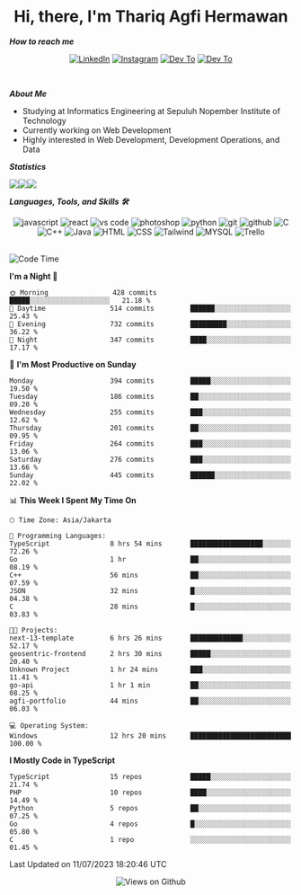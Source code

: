 <div align="center">
  <h1>Hi, there, I'm Thariq Agfi Hermawan</h1>
</div>


***How to reach me***
<p align='center'>
   <a href="https://www.linkedin.com/in/thariqagfihermawan" target="_blank"><img src="https://img.shields.io/badge/LinkedIn-0077B5?style=for-the-badge&logo=linkedin&logoColor=white" alt="LinkedIn"></a>
   <a href="https://www.instagram.com/thoriqagfi" target="_blank"><img src="https://img.shields.io/badge/Instagram-E4405F?style=for-the-badge&logo=instagram&logoColor=white" alt="Instagram"></a>
   <a href="https://medium.com/@thoriq.aghfi60" target="_blank"><img src="https://img.shields.io/badge/Medium-12100E?style=for-the-badge&logo=medium&logoColor=white" alt="Dev To"></a>
   <a href="https://linktr.ee/thoriqagfi" target="_blank"><img src="https://img.shields.io/badge/linktree-1de9b6?style=for-the-badge&logo=linktree&logoColor=white" alt="Dev To"></a>
</p>

<br>

***About Me***
- Studying at Informatics Engineering at Sepuluh Nopember Institute of Technology
- Currently working on Web Development
- Highly interested in Web Development, Development Operations, and Data

***Statistics***

<!-- [![GitHub Streak](http://github-readme-streak-stats.herokuapp.com?user=thoriqagfi&theme=dark)](https://git.io/streak-stats) -->

<div align="center">
  <div style="display: flex;">
    <img src="http://github-readme-streak-stats.herokuapp.com?user=thoriqagfi&theme=chartreuse-dark"/>
    <img src="https://github-readme-stats.vercel.app/api/top-langs/?username=thoriqagfi&layout=compact&&theme=chartreuse-dark&langs_count=8)](https://github.com/thoriqagfi"/>
    <img src="https://github-readme-stats.vercel.app/api?username=thoriqagfi&show_icons=true&theme=chartreuse-dark"/>
  </div>
</div>

<!-- [![Top Langs](https://github-readme-stats.vercel.app/api/top-langs/?username=thoriqagfi&layout=compact&&theme=chartreuse-dark&langs_count=8)](https://github.com/thoriqagfi)
< ![Agfi's GitHub stats](https://github-readme-stats.vercel.app/api?username=thoriqagfi&show_icons=true&theme=chartreuse-dark) -->

***Languages, Tools, and Skills 🛠***

  <div align="center">
    <img src="https://img.shields.io/badge/JavaScript-F7DF1E?style=for-the-badge&logo=javascript&logoColor=black" alt="javascript" />
    <img src="https://img.shields.io/badge/React-61DAFB?style=for-the-badge&logo=react&logoColor=black" alt="react" />
    <img src="https://img.shields.io/badge/vs%20code-007ACC?style=for-the-badge&logo=visual%20studio%20code&logoColor=white" alt="vs code" />
    <img src="https://img.shields.io/badge/adobe%20photoshop-31A8FF?style=for-the-badge&logo=adobe%20photoshop&logoColor=white" alt="photoshop" />
    <img src="https://img.shields.io/badge/python-3776AB?style=for-the-badge&logo=python&logoColor=white" alt="python" />
    <img src="https://img.shields.io/badge/Git-F05032?style=for-the-badge&logo=git&logoColor=white" alt="git" />
    <img src="https://img.shields.io/badge/GitHub-100000?style=for-the-badge&logo=github&logoColor=white" alt="github" />
    <img src="https://img.shields.io/badge/c-%2300599C.svg?style=for-the-badge&logo=c&logoColor=white" alt="C" />
    <img src="https://img.shields.io/badge/c++-%2300599C.svg?style=for-the-badge&logo=c%2B%2B&logoColor=white" alt="C++" />
    <img src="https://img.shields.io/badge/Java-ED8B00?style=for-the-badge&logo=java&logoColor=white" alt="Java"/>
    <img src="https://img.shields.io/badge/HTML5-E34F26?style=for-the-badge&logo=html5&logoColor=white" alt="HTML" />
    <img src="https://img.shields.io/badge/CSS-239120?&style=for-the-badge&logo=css3&logoColor=white" alt ="CSS" />
    <img src="https://img.shields.io/badge/tailwindcss-%2338B2AC.svg?style=for-the-badge&logo=tailwind-css&logoColor=white" alt="Tailwind" />
    <img src="https://img.shields.io/badge/MySQL-00000F?style=for-the-badge&logo=mysql&logoColor=white" alt="MYSQL" />
    <img src="https://img.shields.io/badge/Trello-%23026AA7.svg?style=for-the-badge&logo=Trello&logoColor=white" alt="Trello" />
  </div><br>

<!--START_SECTION:waka-->
![Code Time](http://img.shields.io/badge/Code%20Time-545%20hrs%207%20mins-blue)

**I'm a Night 🦉** 

```text
🌞 Morning                428 commits         █████░░░░░░░░░░░░░░░░░░░░   21.18 % 
🌆 Daytime                514 commits         ██████░░░░░░░░░░░░░░░░░░░   25.43 % 
🌃 Evening                732 commits         █████████░░░░░░░░░░░░░░░░   36.22 % 
🌙 Night                  347 commits         ████░░░░░░░░░░░░░░░░░░░░░   17.17 % 
```
📅 **I'm Most Productive on Sunday** 

```text
Monday                   394 commits         █████░░░░░░░░░░░░░░░░░░░░   19.50 % 
Tuesday                  186 commits         ██░░░░░░░░░░░░░░░░░░░░░░░   09.20 % 
Wednesday                255 commits         ███░░░░░░░░░░░░░░░░░░░░░░   12.62 % 
Thursday                 201 commits         ██░░░░░░░░░░░░░░░░░░░░░░░   09.95 % 
Friday                   264 commits         ███░░░░░░░░░░░░░░░░░░░░░░   13.06 % 
Saturday                 276 commits         ███░░░░░░░░░░░░░░░░░░░░░░   13.66 % 
Sunday                   445 commits         ██████░░░░░░░░░░░░░░░░░░░   22.02 % 
```


📊 **This Week I Spent My Time On** 

```text
🕑︎ Time Zone: Asia/Jakarta

💬 Programming Languages: 
TypeScript               8 hrs 54 mins       ██████████████████░░░░░░░   72.26 % 
Go                       1 hr                ██░░░░░░░░░░░░░░░░░░░░░░░   08.19 % 
C++                      56 mins             ██░░░░░░░░░░░░░░░░░░░░░░░   07.59 % 
JSON                     32 mins             █░░░░░░░░░░░░░░░░░░░░░░░░   04.38 % 
C                        28 mins             █░░░░░░░░░░░░░░░░░░░░░░░░   03.83 % 

🐱‍💻 Projects: 
next-13-template         6 hrs 26 mins       █████████████░░░░░░░░░░░░   52.17 % 
geosentric-frontend      2 hrs 30 mins       █████░░░░░░░░░░░░░░░░░░░░   20.40 % 
Unknown Project          1 hr 24 mins        ███░░░░░░░░░░░░░░░░░░░░░░   11.41 % 
go-api                   1 hr 1 min          ██░░░░░░░░░░░░░░░░░░░░░░░   08.25 % 
agfi-portfolio           44 mins             ██░░░░░░░░░░░░░░░░░░░░░░░   06.03 % 

💻 Operating System: 
Windows                  12 hrs 20 mins      █████████████████████████   100.00 % 
```

**I Mostly Code in TypeScript** 

```text
TypeScript               15 repos            █████░░░░░░░░░░░░░░░░░░░░   21.74 % 
PHP                      10 repos            ████░░░░░░░░░░░░░░░░░░░░░   14.49 % 
Python                   5 repos             ██░░░░░░░░░░░░░░░░░░░░░░░   07.25 % 
Go                       4 repos             █░░░░░░░░░░░░░░░░░░░░░░░░   05.80 % 
C                        1 repo              ░░░░░░░░░░░░░░░░░░░░░░░░░   01.45 % 
```




 Last Updated on 11/07/2023 18:20:46 UTC
<!--END_SECTION:waka-->

<div align="center">
<img src="https://komarev.com/ghpvc/?username=thoriqagfi&color=blue" alt="Views on Github" />
</div>